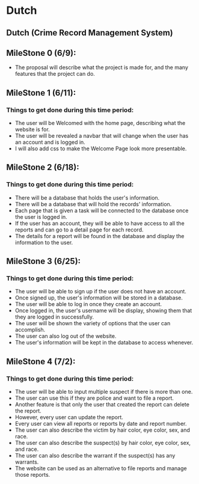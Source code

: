 # Dutch
## Dutch (Crime Record Management System)

## MileStone 0 (6/9): 
- The proposal will describe what the project is made for, and the many features that the project can do.

## MileStone 1 (6/11):
### Things to get done during this time period:
- The user will be Welcomed with the home page, describing what the website is for.
- The user will be revealed a navbar that will change when the user has an account and is logged in. 
- I will also add css to make the Welcome Page look more presentable.</li>
## MileStone 2 (6/18): 
### Things to get done during this time period:
- There will be a database that holds the user's information.
- There will be a database that will hold the records' information.
- Each page that is given a task will be connected to the database once the user is logged in.
- If the user has an account, they will be able to have access to all the reports and can go to a detail page for each record.
- The details for a report will be found in the database and display the information to the user.

## MileStone 3 (6/25):
### Things to get done during this time period:
- The user will be able to sign up if the user does not have an account.
- Once signed up, the user's information will be stored in a database.
- The user will be able to log in once they create an account.
- Once logged in, the user's username will be display, showing them that they are logged in successfully.
- The user will be shown the variety of options that the user can accomplish.
- The user can also log out of the website.
- The user's information will be kept in the database to access whenever.

## MileStone 4 (7/2): 
### Things to get done during this time period:
- The user will be able to input multiple suspect if there is more than one.
- The user can use this if they are police and want to file a report.
- Another feature is that only the user that created the report can delete the report. 
- However, every user can update the report.
- Every user can view all reports or reports by date and report number.
- The user can also describe the victim by hair color, eye color, sex, and race.
- The user can also describe the suspect(s) by hair color, eye color, sex, and race.
- The user can also describe the warrant if the suspect(s) has any warrants.
- The website can be used as an alternative to file reports and manage those reports.
